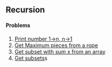## Recursion
#### Problems

1. [Print number 1->n, n->1](recursive_print.c)
2. [Get Maximum pieces from a rope](max_pieces.c)
2. [Get subset with sum x from an array](find-subset-with-sum.cs)
2. [Get subsets](find-subsets.c)s